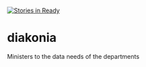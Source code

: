 [![Stories in Ready](https://badge.waffle.io/ouh-churchill/diakonia.png?label=ready&title=Ready)](https://waffle.io/ouh-churchill/diakonia)
# diakonia
Ministers to the data needs of the departments
